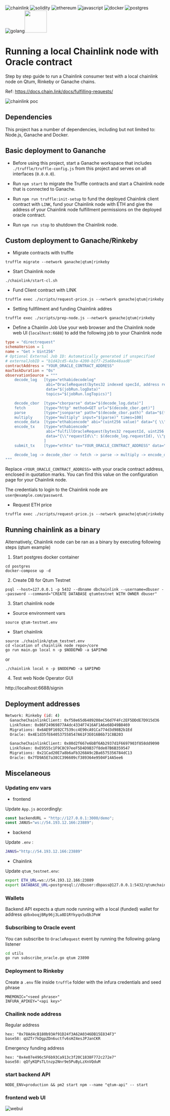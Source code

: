 ![chainlink](https://img.shields.io/badge/chainlink-375BD2?style=for-the-badge&logo=chainlink&logoColor=white) ![solidity](https://img.shields.io/badge/Solidity-e6e6e6?style=for-the-badge&logo=solidity&logoColor=black) ![ethereum](https://img.shields.io/badge/Ethereum-3C3C3D?style=for-the-badge&logo=Ethereum&logoColor=white)  ![javascript](https://img.shields.io/badge/JavaScript-323330?style=for-the-badge&logo=javascript&logoColor=F7DF1E) ![docker](https://img.shields.io/badge/Docker-2CA5E0?style=for-the-badge&logo=docker&logoColor=white) ![postgres](https://img.shields.io/badge/PostgreSQL-316192?style=for-the-badge&logo=postgresql&logoColor=white) ![golang](https://img.shields.io/badge/Go-00ADD8?style=for-the-badge&logo=go&logoColor=white)<img src="https://camo.githubusercontent.com/4485d17c3a177657700243cda0c3c8e78423102f11fbacbd9bb40d20cb1f0f27/68747470733a2f2f74727566666c6573756974652e636f6d2f696d672f74727566666c652d6c6f676f2d6461726b2e737667" height=70 />


# Running a local Chainlink node with Oracle contract

Step by step guide to run a Chainlink consumer test with a local chainlink node on Qtum, Rinkeby or Ganache chains.

Ref: https://docs.chain.link/docs/fulfilling-requests/

![chainlink poc](demo.png "chainlink-demo")


## Dependencies

This project has a number of dependencies, including but not limited to: Node.js, Ganache and Docker.

## Basic deployment to Gananche

- Before using this project, start a Ganache workspace that includes `./truffle/truffle-config.js` from this project and serves
on all interfaces (`0.0.0.0`).

- Run `npm start` to migrate the Truffle contracts and start a Chainlink node that is connected to Ganache.

- Run `npm run truffle:init-setup` to fund the deployed Chainlink client contract with `LINK`, fund your Chainlink node
with ETH and give the address of your Chainlink node fulfillment permissions on the deployed oracle contract.

- Run `npm run stop` to shutdown the Chainlink node.

## Custom deployment to Ganache/Rinkeby

- Migrate contracts with truffle

```
truffle migrate --network ganache|qtum|rinkeby
```

- Start Chainlink node

```
./chainlink/start-cl.sh
```


- Fund Client contract with LINK

```
truffle exec ./scripts/request-price.js --network ganache|qtum|rinkeby
```

- Setting fullfilment and funding Chainlink addres
  
```
truffle exec ./scripts/prep-node.js --network ganache|qtum|rinkeby
```

-  Define a Chainlin Job
Use your web browser and the Chainlink node web UI (`localhost:6688`) to add the following job to your Chainlink node

```toml
type = "directrequest"
schemaVersion = 1
name = "Get > Uint256"
# Optional External Job ID: Automatically generated if unspecified
# externalJobID = "b1d42cd5-4a3a-4200-b1f7-25a68e48aad8"
contractAddress = "YOUR_ORACLE_CONTRACT_ADDRESS"
maxTaskDuration = "0s"
observationSource = """
    decode_log   [type="ethabidecodelog"
                  abi="OracleRequest(bytes32 indexed specId, address requester, bytes32 requestId, uint256 payment, address callbackAddr, bytes4 callbackFunctionId, uint256 cancelExpiration, uint256 dataVersion, bytes data)"
                  data="$(jobRun.logData)"
                  topics="$(jobRun.logTopics)"]

    decode_cbor  [type="cborparse" data="$(decode_log.data)"]
    fetch        [type="http" method=GET url="$(decode_cbor.get)"]
    parse        [type="jsonparse" path="$(decode_cbor.path)" data="$(fetch)"]
    multiply     [type="multiply" input="$(parse)" times=100]
    encode_data  [type="ethabiencode" abi="(uint256 value)" data="{ \\"value\\": $(multiply) }"]
    encode_tx    [type="ethabiencode"
                  abi="fulfillOracleRequest(bytes32 requestId, uint256 payment, address callbackAddress, bytes4 callbackFunctionId, uint256 expiration, bytes32 data)"
                  data="{\\"requestId\\": $(decode_log.requestId), \\"payment\\": $(decode_log.payment), \\"callbackAddress\\": $(decode_log.callbackAddr), \\"callbackFunctionId\\": $(decode_log.callbackFunctionId), \\"expiration\\": $(decode_log.cancelExpiration), \\"data\\": $(encode_data)}"
                 ]
    submit_tx    [type="ethtx" to="YOUR_ORACLE_CONTRACT_ADDRESS" data="$(encode_tx)"]

    decode_log -> decode_cbor -> fetch -> parse -> multiply -> encode_data -> encode_tx -> submit_tx
"""

```

Replace `<YOUR_ORACLE_CONTRACT_ADDRESS>` with your oracle contract address, enclosed in quotation marks. You can find
this value on the configuration page for your Chainlink node.

The credentials to login to the Chainlink node are `user@example.com/password`.

- Request ETH price

```
truffle exec ./scripts/request-price.js --network ganache|qtum|rinkeby
```

## Running chainlink as a binary

Alternatively, Chainlink node can be ran as a binary by executing following steps (qtum example)

1. Start postgres docker container
```
cd postgres
docker-compose up -d
```

2. Create DB for Qtum Testnet
  
```
psql --host=127.0.0.1 -p 5432 --dbname dbchainlink --username=dbuser --password --command="CREATE DATABASE qtumtestnet WITH OWNER dbuser"
```

3. Start chainlink node

- Source environment vars

```
source qtum-testnet.env
```

- Start chainlink

```
source ./chainlink/qtum_testnet.env
cd <location of chainlink node repo>/core
go run main.go local n -p $NODEPWD -a $APIPWD
```

or
```
./chainlink local n -p $NODEPWD -a $APIPWD
```

4. Test web Node Operator GUI

http://localhost:6688/signin


## Deployment addresses

```bash
Network: Rinkeby (id: 4)
  GanacheChainlinkClient: 0xf58e65d6489208eC56d7F4Fc2EF5DDdE7D915d36
  LinkToken: 0x86F24969877A4dc4334F7416AF1A6e68D49B8469
  Migrations: 0x6AE9F1692C7539cc4E90cA91Ca774d3d98B2b1Ed
  Oracle: 0x4E1d35fE640537558547A61F3E016B6b71C8B203
```

```bash
  GanacheChainlinkClient: 0x80d2f667e6bBf6Ab2937d1F6697903f858dd9090
  LinkToken: 0xE9555c1F9C8C97eeF5D4D9B37f8de07B6B359547
  Migrations: 0x21Cad20E7a8b6aFb3268A9c2Ba6575356784dC13
  Oracle: 0x7fD9A5E7a38CC396609cf389364e9504F14A5ee6
```
## Miscelaneous


### Updating env vars

- frontend
  
Update `App.js` accordingly:

```javascript
const backendURL = "http://127.0.0.1:3000/demo";
const JANUS="ws://54.193.12.166:23889";
```

- backend

Update `.env` :

```bash
JANUS="http://54.193.12.166:23889"
```

- Chainlink

Update `qtum_testnet.env`:

```bash
export ETH_URL=ws://54.193.12.166:23889
export DATABASE_URL=postgresql://dbuser:dbpass@127.0.0.1:5432/qtumchainlinkdev?sslmode=disable
```

### Wallets

Backend API expects a qtum node running with a local (funded) wallet for address `qUbxboqjBRp96j3La8D1RYkyqx5uQbJPoW`

### Subscribing to Oracle event

You can subscribe to `OracleRequest` event by running the following golang listener

```bash
cd utils
go run subscribe_oracle.go qtum 23890
```

### Deployment to Rinkeby

Create a `.env` file inside `truffle` folder with the infura credentials and seed phrase

```
MNEMONIC="<seed phrase>"
INFURA_APIKEY="<api key>"
```

### Chailink node address

Regular address
```
hex: "0x78Ad4cB180b93Af91D24f3A62A0346DB15E834F3"
base58: qUZTr7kDgpZDn6uctfv6sHZ4esJPJanCKR
```

Emergency funding address
```
hex: "0x4e07e496c5F6b93Ca913c3f20C1838F772c272e7"
base58: qQfyKQPsTLtnzp2Nnr9e5PuByLzXnVQduM
```

### start backend API 


```
NODE_ENV=production && pm2 start npm --name "qtum-api" -- start
```

### frontend web UI

![webui](frontend.png)
